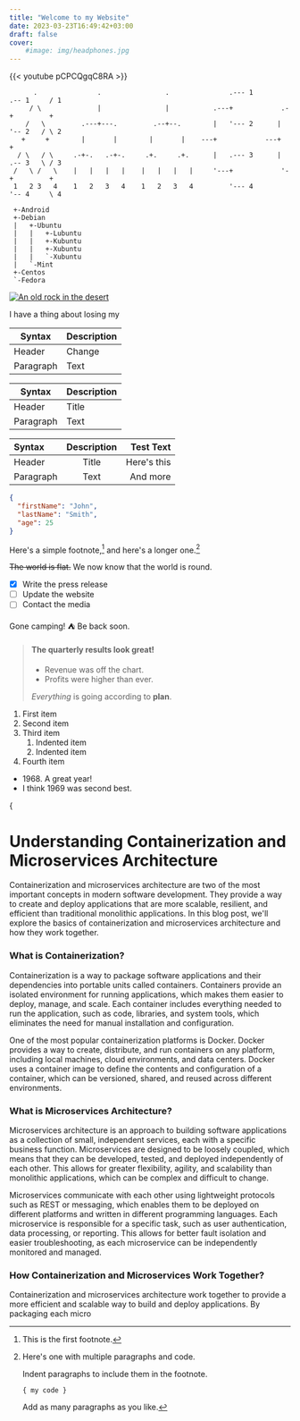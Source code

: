 ```yaml
---
title: "Welcome to my Website"
date: 2023-03-23T16:49:42+03:00
draft: false
cover:
    #image: img/headphones.jpg
---
```

{{< youtube pCPCQgqC8RA >}}

```goat
      .               .                .               .--- 1          .-- 1     / 1
     / \              |                |           .---+            .-+         +
    /   \         .---+---.         .--+--.        |   '--- 2      |   '-- 2   / \ 2
   +     +        |       |        |       |    ---+            ---+          +
  / \   / \     .-+-.   .-+-.     .+.     .+.      |   .--- 3      |   .-- 3   \ / 3
 /   \ /   \    |   |   |   |    |   |   |   |     '---+            '-+         +
 1   2 3   4    1   2   3   4    1   2   3   4         '--- 4          '-- 4     \ 4

```

```Linux
 +-Android
 +-Debian
 |   +-Ubuntu
 |   |   +-Lubuntu
 |   |   +-Kubuntu
 |   |   +-Xubuntu
 |   |   `-Xubuntu
 |   `-Mint
 +-Centos
 `-Fedora
```



[![An old rock in the desert](/img/First-Post.png "Shiprock, New Mexico by Beau Rogers")](https://playgroundai.com/post/cleunovm505v5s6018trp0qj2)

I have a thing about losing my 

| Syntax      | Description |
| ----------- | ----------- |
| Header      | Change       |
| Paragraph   | Text        |


| Syntax | Description |
| --- | ----------- |
| Header | Title |
| Paragraph | Text |

| Syntax      | Description | Test Text     |
| :---        |    :----:   |          ---: |
| Header      | Title       | Here's this   |
| Paragraph   | Text        | And more      |



```json
{
  "firstName": "John",
  "lastName": "Smith",
  "age": 25
}
```


Here's a simple footnote,[^1] and here's a longer one.[^bignote]

[^1]: This is the first footnote.

[^bignote]: Here's one with multiple paragraphs and code.

    Indent paragraphs to include them in the footnote.

    `{ my code }`

    Add as many paragraphs as you like.


~~The world is flat.~~ We now know that the world is round.

- [x] Write the press release
- [ ] Update the website
- [ ] Contact the media

Gone camping! :tent: Be back soon.

> #### The quarterly results look great!
>
> - Revenue was off the chart.
> - Profits were higher than ever.
>
>  *Everything* is going according to **plan**.


1. First item
2. Second item
6. Third item
    1. Indented item
    2. Indented item
4. Fourth item 


- 1968\. A great year!
- I think 1969 was second best. 



{
# Understanding Containerization and Microservices Architecture

Containerization and microservices architecture are two of the most important concepts in modern software development. They provide a way to create and deploy applications that are more scalable, resilient, and efficient than traditional monolithic applications. In this blog post, we'll explore the basics of containerization and microservices architecture and how they work together.

### What is Containerization?

Containerization is a way to package software applications and their dependencies into portable units called containers. Containers provide an isolated environment for running applications, which makes them easier to deploy, manage, and scale. Each container includes everything needed to run the application, such as code, libraries, and system tools, which eliminates the need for manual installation and configuration.

One of the most popular containerization platforms is Docker. Docker provides a way to create, distribute, and run containers on any platform, including local machines, cloud environments, and data centers. Docker uses a container image to define the contents and configuration of a container, which can be versioned, shared, and reused across different environments.

### What is Microservices Architecture?

Microservices architecture is an approach to building software applications as a collection of small, independent services, each with a specific business function. Microservices are designed to be loosely coupled, which means that they can be developed, tested, and deployed independently of each other. This allows for greater flexibility, agility, and scalability than monolithic applications, which can be complex and difficult to change.

Microservices communicate with each other using lightweight protocols such as REST or messaging, which enables them to be deployed on different platforms and written in different programming languages. Each microservice is responsible for a specific task, such as user authentication, data processing, or reporting. This allows for better fault isolation and easier troubleshooting, as each microservice can be independently monitored and managed.

### How Containerization and Microservices Work Together?

Containerization and microservices architecture work together to provide a more efficient and scalable way to build and deploy applications. By packaging each micro